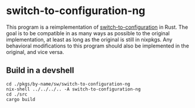 # switch-to-configuration-ng

This program is a reimplementation of [switch-to-configuration](/nixos/modules/system/activation/switch-to-configuration.pl) in Rust. The goal is to be compatible in as many ways as possible to the original implementation, at least as long as the original is still in nixpkgs. Any behavioral modifications to this program should also be implemented in the original, and vice versa.

## Build in a devshell

```
cd ./pkgs/by-name/sw/switch-to-configuration-ng
nix-shell ../../../.. -A switch-to-configuration-ng
cd ./src
cargo build
```
